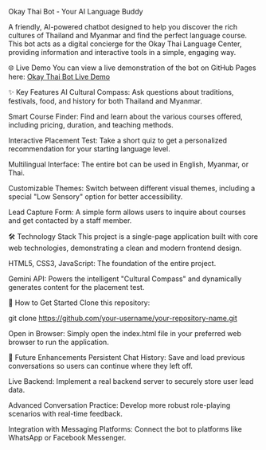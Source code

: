 Okay Thai Bot - Your AI Language Buddy

A friendly, AI-powered chatbot designed to help you discover the rich cultures of Thailand and Myanmar and find the perfect language course. This bot acts as a digital concierge for the Okay Thai Language Center, providing information and interactive tools in a simple, engaging way.

🌐 Live Demo
You can view a live demonstration of the bot on GitHub Pages here: [Okay Thai Bot Live Demo](https://khinsandarwin88.github.io/BetaProtoype/)

✨ Key Features
AI Cultural Compass: Ask questions about traditions, festivals, food, and history for both Thailand and Myanmar.

Smart Course Finder: Find and learn about the various courses offered, including pricing, duration, and teaching methods.

Interactive Placement Test: Take a short quiz to get a personalized recommendation for your starting language level.

Multilingual Interface: The entire bot can be used in English, Myanmar, or Thai.

Customizable Themes: Switch between different visual themes, including a special "Low Sensory" option for better accessibility.

Lead Capture Form: A simple form allows users to inquire about courses and get contacted by a staff member.

🛠️ Technology Stack
This project is a single-page application built with core web technologies, demonstrating a clean and modern frontend design.

HTML5, CSS3, JavaScript: The foundation of the entire project.

Gemini API: Powers the intelligent "Cultural Compass" and dynamically generates content for the placement test.

🚀 How to Get Started
Clone this repository:

git clone https://github.com/your-username/your-repository-name.git


Open in Browser: Simply open the index.html file in your preferred web browser to run the application.

🔮 Future Enhancements
Persistent Chat History: Save and load previous conversations so users can continue where they left off.

Live Backend: Implement a real backend server to securely store user lead data.

Advanced Conversation Practice: Develop more robust role-playing scenarios with real-time feedback.

Integration with Messaging Platforms: Connect the bot to platforms like WhatsApp or Facebook Messenger.

